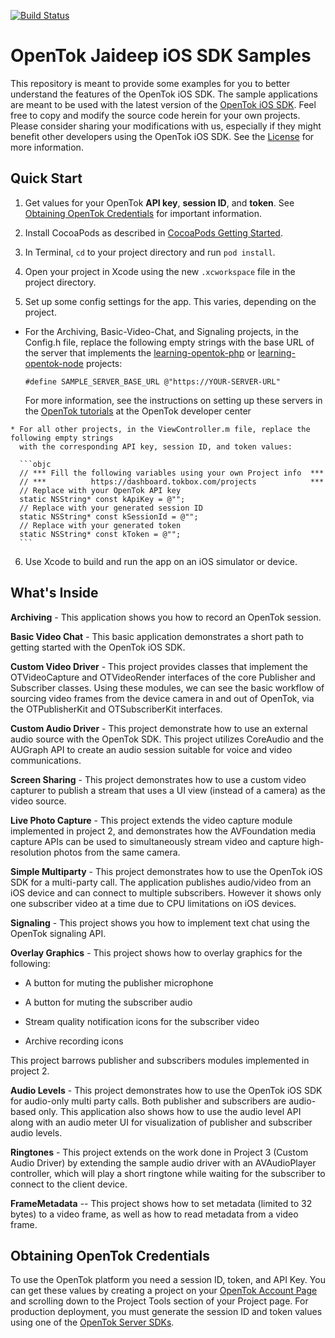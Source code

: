 [![Build Status](https://travis-ci.org/opentok/opentok-ios-sdk-samples.svg?branch=develop)](https://travis-ci.org/opentok/opentok-ios-sdk-samples)

OpenTok Jaideep iOS SDK Samples
=======================

This repository is meant to provide some examples for you to better understand
the features of the OpenTok iOS SDK. The sample applications are meant to be
used with the latest version of the
[OpenTok iOS SDK](https://tokbox.com/developer/sdks/ios/). Feel free to copy and
modify the source code herein for your own projects. Please consider sharing
your modifications with us, especially if they might benefit other developers
using the OpenTok iOS SDK. See the [License](LICENSE) for more information.

Quick Start
-----------

 1. Get values for your OpenTok **API key**, **session ID**, and **token**.
    See [Obtaining OpenTok Credentials](#obtaining-opentok-credentials)
    for important information.
 
 2. Install CocoaPods as described in [CocoaPods Getting Started](https://guides.cocoapods.org/using/getting-started.html#getting-started).
 
 3. In Terminal, `cd` to your project directory and run `pod install`.
 
 4. Open your project in Xcode using the new `.xcworkspace` file in the project directory.
 
 5. Set up some config settings for the app. This varies, depending on the project.
 
   * For the Archiving, Basic-Video-Chat, and Signaling projects, in the Config.h file,
     replace the following empty strings with the base URL of the server that implements the
     [learning-opentok-php](https://github.com/opentok/learning-opentok-php) or [learning-opentok-node](https://github.com/opentok/learning-opentok-node) projects:
 
     ```objc
     #define SAMPLE_SERVER_BASE_URL @"https://YOUR-SERVER-URL"
     ```

     For more information, see the instructions on setting up these servers in the
     [OpenTok tutorials](https://tokbox.com/developer/tutorials/ios/basic-video-chat/#server)
     at the OpenTok developer center

    * For all other projects, in the ViewController.m file, replace the following empty strings
      with the corresponding API key, session ID, and token values:
    
      ```objc
      // *** Fill the following variables using your own Project info  ***
      // ***          https://dashboard.tokbox.com/projects            ***
      // Replace with your OpenTok API key
      static NSString* const kApiKey = @"";
      // Replace with your generated session ID
      static NSString* const kSessionId = @"";
      // Replace with your generated token
      static NSString* const kToken = @"";
  	  ```
    
 6. Use Xcode to build and run the app on an iOS simulator or device.

What's Inside
-------------

**Archiving** - This application shows you how to record an OpenTok session.

**Basic Video Chat** - This basic application demonstrates a short path to 
getting started with the OpenTok iOS SDK.

**Custom Video Driver** - This project provides classes that implement
the OTVideoCapture and OTVideoRender interfaces of the core Publisher and
Subscriber classes. Using these modules, we can see the basic workflow of
sourcing video frames from the device camera in and out of OpenTok, via the
OTPublisherKit and OTSubscriberKit interfaces.

**Custom Audio Driver** - This project demonstrate how to use an external
audio source with the OpenTok SDK. This project utilizes CoreAudio and the
AUGraph API to create an audio session suitable for voice and video
communications.

**Screen Sharing** - This project demonstrates how to use a custom video
capturer to publish a stream that uses a UI view (instead of a camera) as
the video source.

**Live Photo Capture** - This project extends the video capture module 
implemented in project 2, and demonstrates how the AVFoundation media 
capture APIs can be used to simultaneously stream video and capture 
high-resolution photos from the same camera.

**Simple Multiparty** - This project demonstrates how to use the OpenTok iOS
SDK for a multi-party call. The application publishes audio/video from an
iOS device and can connect to multiple subscribers. However it shows only
one subscriber video at a time due to CPU limitations on iOS devices.

**Signaling** - This project shows you how to implement text chat using
the OpenTok signaling API.

**Overlay Graphics** - This project shows how to overlay graphics for the following:

* A button for muting the publisher microphone

* A button for muting the subscriber audio

* Stream quality notification icons for the subscriber video

* Archive recording icons

This project barrows publisher and subscribers modules implemented in 
project 2.

**Audio Levels** - This project demonstrates how to use the OpenTok iOS SDK
for audio-only multi party calls. Both publisher and subscribers are
audio-based only. This application also shows how to use the audio level API
along with an audio meter UI for visualization of publisher and subscriber
audio levels.

**Ringtones** - This project extends on the work done in Project 3
(Custom Audio Driver) by extending the sample audio driver with an
AVAudioPlayer controller, which will play a short ringtone while waiting for
the subscriber to connect to the client device.

**FrameMetadata** -- This project shows how to set metadata (limited to 32 bytes) to a video frame, as well as how to read metadata from a video frame.

## Obtaining OpenTok Credentials

To use the OpenTok platform you need a session ID, token, and API Key.
You can get these values by creating a project on your [OpenTok Account
Page](https://tokbox.com/account/) and scrolling down to the Project Tools
section of your Project page. For production deployment, you must generate the
session ID and token values using one of the [OpenTok Server
SDKs](https://tokbox.com/developer/sdks/server/).
